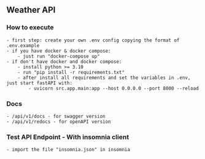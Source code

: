 ## Weather API

### How to execute
    - first step: create your own .env config copying the format of .env.example
    - if you have docker & docker compose: 
        - just run "docker-compose up"
    - if don't have docker and docker compose:
        - install python >= 3.10
        - run "pip install -r requirements.txt"
        - after install all requirements and set the variables in .env, just start fastAPI with:
            - uvicorn src.app.main:app --host 0.0.0.0 --port 8000 --reload

### Docs
    - /api/v1/docs - for swagger version
    - /api/v1/redocs - for openAPI version

### Test API Endpoint - With insomnia client
    - import the file "insomnia.json" in insomnia 